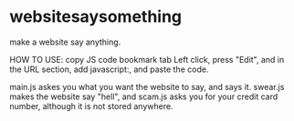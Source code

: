 # websitesaysomething
make a website say anything.


HOW TO USE:
copy JS code
bookmark tab
Left click, press "Edit", and in the URL section, add javascript:, and paste the code.




main.js askes you what you want the website to say, and says it.
swear.js makes the website say "hell", and
 scam.js asks you for your credit card number, although it is not stored anywhere.
